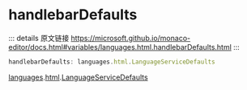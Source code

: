 # handlebarDefaults
        
::: details 原文链接
https://microsoft.github.io/monaco-editor/docs.html#variables/languages.html.handlebarDefaults.html
:::
```ts
handlebarDefaults: languages.html.LanguageServiceDefaults
```
[languages](/api/languages.md).[html](/api/languages/html.md).[LanguageServiceDefaults](/api/languages/html/LanguageServiceDefaults.md)